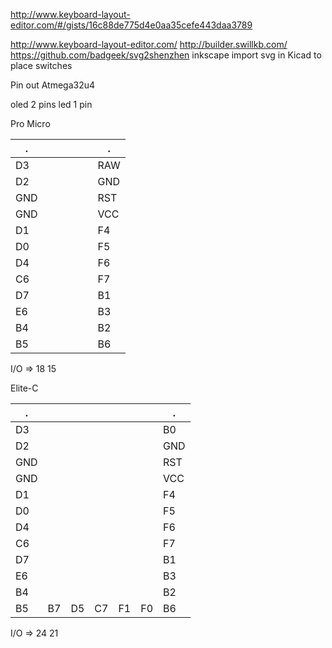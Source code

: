 http://www.keyboard-layout-editor.com/#/gists/16c88de775d4e0aa35cefe443daa3789

http://www.keyboard-layout-editor.com/
http://builder.swillkb.com/
https://github.com/badgeek/svg2shenzhen
inkscape
import svg in Kicad to place switches




Pin out
Atmega32u4


oled 2 pins
led 1 pin

Pro Micro


.   |  |  |  |  |  |    .
----|--|--|--|--|--|-----  
D3  |  |  |  |  |  |  RAW
D2  |  |  |  |  |  |  GND
GND |  |  |  |  |  |  RST
GND |  |  |  |  |  |  VCC
D1  |  |  |  |  |  |  F4
D0  |  |  |  |  |  |  F5
D4  |  |  |  |  |  |  F6
C6  |  |  |  |  |  |  F7
D7  |  |  |  |  |  |  B1
E6  |  |  |  |  |  |  B3
B4  |  |  |  |  |  |  B2
B5  |  |  |  |  |  |  B6

I/O => 18
15


Elite-C

.   |    |    |    |    |    |    .
----|----|----|----|----|----|-----  
D3  |    |    |    |    |    |  B0
D2  |    |    |    |    |    |  GND
GND |    |    |    |    |    |  RST
GND |    |    |    |    |    |  VCC
D1  |    |    |    |    |    |  F4
D0  |    |    |    |    |    |  F5
D4  |    |    |    |    |    |  F6
C6  |    |    |    |    |    |  F7
D7  |    |    |    |    |    |  B1
E6  |    |    |    |    |    |  B3
B4  |    |    |    |    |    |  B2
B5  | B7 | D5 | C7 | F1 | F0 |  B6

I/O => 24
21